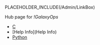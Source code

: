PLACEHOLDER_INCLUDE(/Admin/LinkBox)

Hub page for *!GalaxyOps*

* [C](C)
* [Help Info](Help Info)
* [Python](Python)
